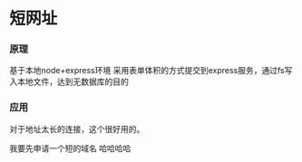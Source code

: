 # 短网址

### 原理
基于本地node+express环境
采用表单体积的方式提交到express服务，通过fs写入本地文件，达到无数据库的目的

### 应用
对于地址太长的连接，这个很好用的。

我要先申请一个短的域名
哈哈哈哈
